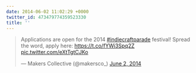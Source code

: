 ```yaml
---
date: 2014-06-02 11:02:29 +0000
twitter_id: 473479774359523330
title: ''
---
```


<blockquote class="twitter-tweet"><p lang="en" dir="ltr">Applications are open for the 2014 <a href="https://twitter.com/hashtag/indiecraftparade?src=hash&amp;ref_src=twsrc%5Etfw">#indiecraftparade</a> festival! Spread the word, apply here: <a href="https://t.co/fYWi3Spq2Z">https://t.co/fYWi3Spq2Z</a> <a href="http://t.co/eXtTgtCJKo">pic.twitter.com/eXtTgtCJKo</a></p>&mdash; Makers Collective (@makersco_) <a href="https://twitter.com/makersco_/status/473472705271197696?ref_src=twsrc%5Etfw">June 2, 2014</a></blockquote>
<script async src="https://platform.twitter.com/widgets.js" charset="utf-8"></script>
